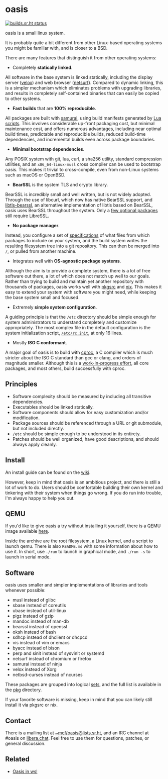 # oasis

[![builds.sr.ht status](https://builds.sr.ht/~mcf/oasis/commits/master/.build.yml.svg)](https://builds.sr.ht/~mcf/oasis/commits/master/.build.yml)

oasis is a small linux system.

It is probably quite a bit different from other Linux-based operating
systems you might be familiar with, and is closer to a BSD.

There are many features that distinguish it from other operating
systems:

* Completely **statically linked**.

All software in the base system is linked statically, including the
display server ([velox]) and web browser ([netsurf]). Compared to
dynamic linking, this is a simpler mechanism which eliminates
problems with upgrading libraries, and results in completely
self-contained binaries that can easily be copied to other systems.

[velox]: https://github.com/michaelforney/velox
[netsurf]: https://www.netsurf-browser.org

* **Fast builds** that are **100% reproducible**.

All packages are built with [samurai], using build manifests generated
by [Lua scripts]. This involves considerable up-front packaging
cost, but minimal maintenance cost, and offers numerous advantages,
including near optimal build times, predictable and reproducible
builds, reduced build-time dependencies, and incremental builds
even across package boundaries.

[samurai]: https://github.com/michaelforney/samurai
[Lua scripts]: https://github.com/oasislinux/oasis/blob/master/pkg/nasm/gen.lua

* **Minimal bootstrap dependencies**.

Any POSIX system with git, lua, curl, a sha256 utility, standard
compression utilities, and an `x86_64-linux-musl` cross compiler
can be used to bootstrap oasis. This makes it trivial to cross-compile,
even from non-Linux systems such as macOS or OpenBSD.

* **BearSSL** is the system TLS and crypto library.

BearSSL is incredibly small and well written, but is not widely
adopted. Through the use of libcurl, which now has native BearSSL
support, and [libtls-bearssl], an alternative implementation of
libtls based on BearSSL, oasis uses BearSSL throughout the system.
Only a [few optional packages] still require LibreSSL.

[libtls-bearssl]: https://sr.ht/~mcf/libtls-bearssl
[few optional packages]: https://github.com/oasislinux/oasis/issues/14

* **No package manager**.

Instead, you configure a set of [specifications] of what files from
which packages to include on your system, and the build system
writes the resulting filesystem tree into a git repository. This
can then be merged into `/`, or pulled from another machine.

[specifications]: https://github.com/oasislinux/oasis/blob/master/config.def.lua#L12-L15

* Integrates well with **OS-agnostic package systems**.

Although the aim is to provide a complete system, there is a lot
of free software out there, a lot of which does not match up well
to our goals. Rather than trying to build and maintain yet another
repository with thousands of packages, oasis works well with [pkgsrc]
and [nix]. This makes it easy to extend your system with software
you might need, while keeping the base system small and focused.

[pkgsrc]: https://github.com/oasislinux/oasis/wiki/pkgsrc
[nix]: https://nixos.org/nix

* Extremely **simple system configuration**.

A guiding principle is that the `/etc` directory should be simple
enough for system administrators to understand completely and
customize appropriately. The most complex file in the default
configuration is the system initialization script, [`/etc/rc.init`],
at only 16 lines.

[`/etc/rc.init`]: https://github.com/oasislinux/etc/blob/master/rc.init

* Mostly **ISO C conformant**.

A major goal of oasis is to build with [cproc], a C compiler which
is much stricter about the ISO C standard than gcc or clang, and
orders of magnitude smaller. Although this is a [work-in-progress
effort], all core packages, and most others, build successfully
with cproc.

[cproc]: https://sr.ht/~mcf/cproc
[work-in-progress effort]: https://github.com/oasislinux/oasis/issues/13

## Principles

* Software complexity should be measured by including all transitive
  dependencies.
* Executables should be linked statically.
* Software components should allow for easy customization and/or
  modification.
* Package sources should be referenced through a URL or git submodule,
  but not included directly.
* `/etc` should be simple enough to be understood in its entirety.
* Patches should be well organized, have good descriptions, and
  should always apply cleanly.

## Install

An install guide can be found on the [wiki].

However, keep in mind that oasis is an ambitious project, and there
is still a lot of work to do. Users should be comfortable building
their own kernel and tinkering with their system when things go wrong.
If you do run into trouble, I'm always happy to help you out.

[wiki]: https://github.com/michaelforney/oasis/wiki

## QEMU

If you'd like to give oasis a try without installing it yourself,
there is a QEMU image available [here][qemu-image].

Inside the archive are the root filesystem, a Linux kernel, and a
script to launch qemu. There is also `README.md` with some information
about how to use it. In short, use `./run` to launch in graphical
mode, and `./run -s` to launch in serial mode.

[qemu-image]: https://s3.sr.ht/builds.sr.ht/artifacts/~mcf/1138649/ff314f9e1f24ce4f/oasis-qemu.tar.xz

## Software

oasis uses smaller and simpler implementations of libraries and
tools whenever possible:

- musl instead of glibc
- sbase instead of coreutils
- ubase instead of util-linux
- pigz instead of gzip
- mandoc instead of man-db
- bearssl instead of openssl
- oksh instead of bash
- sdhcp instead of dhclient or dhcpcd
- vis instead of vim or emacs
- byacc instead of bison
- perp and sinit instead of sysvinit or systemd
- netsurf instead of chromium or firefox
- samurai instead of ninja
- velox instead of Xorg
- netbsd-curses instead of ncurses

These packages are grouped into logical [sets], and the full list
is available in the [pkg] directory.

If your favorite software is missing, keep in mind that you can
likely still install it via pkgsrc or nix.

[sets]: https://github.com/oasislinux/oasis/blob/master/sets.lua
[pkg]: https://github.com/oasislinux/oasis/blob/master/pkg

## Contact

There is a mailing list at
[~mcf/oasis@lists.sr.ht](mailto:~mcf/oasis@lists.sr.ht), and an IRC
channel at #oasis on [libera.chat](ircs://irc.libera.chat:6697).
Feel free to use them for questions, patches, or general discussion.

## Related 

- [Oasis in wsl](https://github.com/pandademic/wsl-distro-oasis)
